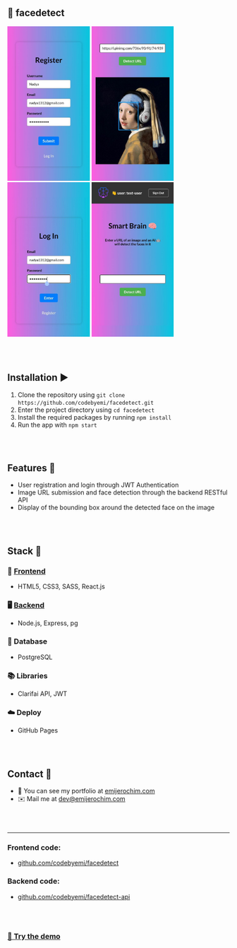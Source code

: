 ## 🧠 facedetect

<div>
  <img src="https://github.com/codebyemi/facedetect/blob/main/src/assets/1.png" height="350px">
  <img src="https://github.com/codebyemi/facedetect/blob/main/src/assets/2.png" height="350px">
  <img src="https://github.com/codebyemi/facedetect/blob/main/src/assets/3.png" height="350px">
  <img src="https://github.com/codebyemi/facedetect/blob/main/src/assets/4.png" height="350px">
</div>

<br></br>

## Installation ▶️

1. Clone the repository using `git clone https://github.com/codebyemi/facedetect.git`
2. Enter the project directory using `cd facedetect`
3. Install the required packages by running `npm install`
4. Run the app with `npm start`

<br></br>

## Features 🚀

- User registration and login through JWT Authentication
- Image URL submission and face detection through the backend RESTful API
- Display of the bounding box around the detected face on the image

<br></br>

## Stack 🧰

### 📱 [Frontend](http://github.com/codebyemi/facedetect)

- HTML5, CSS3, SASS, React.js

### 🖥️ [Backend](http://github.com/codebyemi/facedetect-api)

- Node.js, Express, pg

### 💾 Database

- PostgreSQL

### 📚 Libraries

- Clarifai API, JWT

### ☁️ Deploy

- GitHub Pages

<br></br>

## Contact 👋

- 💼 You can see my portfolio at <a href="https://emijerochim.com/">emijerochim.com</a>
- ✉️ Mail me at <a href="mailto:dev@emijerochim.com/">dev@emijerochim.com</a></p>

<br></br>

---

### Frontend code:

- [github.com/codebyemi/facedetect](http://github.com/codebyemi/facedetect)

### Backend code:

- [github.com/codebyemi/facedetect-api](http://github.com/codebyemi/facedetect-api)

<br></br>

### [🧠 Try the demo](https://codebyemi.github.io/facedetect)
